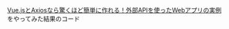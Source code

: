 [Vue.jsとAxiosなら驚くほど簡単に作れる！外部APIを使ったWebアプリの実例](https://www.webprofessional.jp/fetching-data-third-party-api-vue-axios/)をやってみた結果のコード
